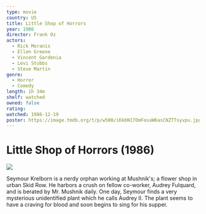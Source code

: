 ```yaml
---
type: movie
country: US
title: Little Shop of Horrors
year: 1986
director: Frank Oz
actors:
  - Rick Moranis
  - Ellen Greene
  - Vincent Gardenia
  - Levi Stubbs
  - Steve Martin
genre:
  - Horror
  - Comedy
length: 1h 34m
shelf: watched
owned: false
rating:
watched: 1986-12-19
poster: https://image.tmdb.org/t/p/w500/iKkbN17OmFosaW6asCNZTTsyvpu.jpg
---
```


# Little Shop of Horrors (1986)

![](https://image.tmdb.org/t/p/w500/iKkbN17OmFosaW6asCNZTTsyvpu.jpg)

Seymour Krelborn is a nerdy orphan working at Mushnik's; a flower shop in urban Skid Row. He harbors a crush on fellow co-worker, Audrey Fulquard, and is berated by Mr. Mushnik daily. One day, Seymour finds a very mysterious unidentified plant which he calls Audrey II. The plant seems to have a craving for blood and soon begins to sing for his supper.